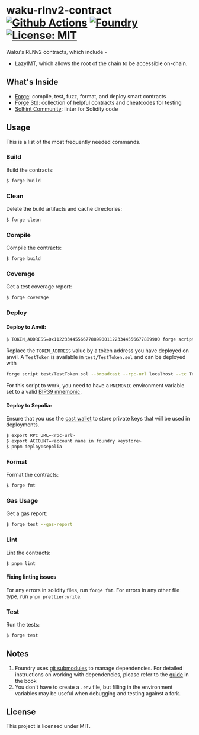 # waku-rlnv2-contract [![Github Actions][gha-badge]][gha] [![Foundry][foundry-badge]][foundry] [![License: MIT][license-badge]][license]

[gha]: https://github.com/waku-org/waku-rlnv2-contract/actions
[gha-badge]: https://github.com/waku-org/waku-rlnv2-contract/actions/workflows/ci.yml/badge.svg
[foundry]: https://getfoundry.sh/
[foundry-badge]: https://img.shields.io/badge/Built%20with-Foundry-FFDB1C.svg
[license]: https://opensource.org/licenses/MIT
[license-badge]: https://img.shields.io/badge/License-MIT-blue.svg

Waku's RLNv2 contracts, which include -

- LazyIMT, which allows the root of the chain to be accessible on-chain.

## What's Inside

- [Forge](https://github.com/foundry-rs/foundry/blob/master/forge): compile, test, fuzz, format, and deploy smart
  contracts
- [Forge Std](https://github.com/foundry-rs/forge-std): collection of helpful contracts and cheatcodes for testing
- [Solhint Community](https://github.com/solhint-community/solhint-community): linter for Solidity code

## Usage

This is a list of the most frequently needed commands.

### Build

Build the contracts:

```sh
$ forge build
```

### Clean

Delete the build artifacts and cache directories:

```sh
$ forge clean
```

### Compile

Compile the contracts:

```sh
$ forge build
```

### Coverage

Get a test coverage report:

```sh
$ forge coverage
```

### Deploy

#### Deploy to Anvil:

```sh
$ TOKEN_ADDRESS=0x1122334455667788990011223344556677889900 forge script script/Deploy.s.sol --broadcast --rpc-url localhost --tc Deploy
```

Replace the `TOKEN_ADDRESS` value by a token address you have deployed on anvil. A `TestToken` is available in
`test/TestToken.sol` and can be deployed with

```sh
forge script test/TestToken.sol --broadcast --rpc-url localhost --tc TestTokenFactory
```

For this script to work, you need to have a `MNEMONIC` environment variable set to a valid
[BIP39 mnemonic](https://iancoleman.io/bip39/).

#### Deploy to Sepolia:

Ensure that you use the [cast wallet](https://book.getfoundry.sh/reference/cast/cast-wallet) to store private keys that
will be used in deployments.

```sh
$ export RPC_URL=<rpc-url>
$ export ACCOUNT=<account name in foundry keystore>
$ pnpm deploy:sepolia
```

### Format

Format the contracts:

```sh
$ forge fmt
```

### Gas Usage

Get a gas report:

```sh
$ forge test --gas-report
```

### Lint

Lint the contracts:

```sh
$ pnpm lint
```

#### Fixing linting issues

For any errors in solidity files, run `forge fmt`. For errors in any other file type, run `pnpm prettier:write`.

### Test

Run the tests:

```sh
$ forge test
```

## Notes

1. Foundry uses [git submodules](https://git-scm.com/book/en/v2/Git-Tools-Submodules) to manage dependencies. For
   detailed instructions on working with dependencies, please refer to the
   [guide](https://book.getfoundry.sh/projects/dependencies.html) in the book
2. You don't have to create a `.env` file, but filling in the environment variables may be useful when debugging and
   testing against a fork.

## License

This project is licensed under MIT.
